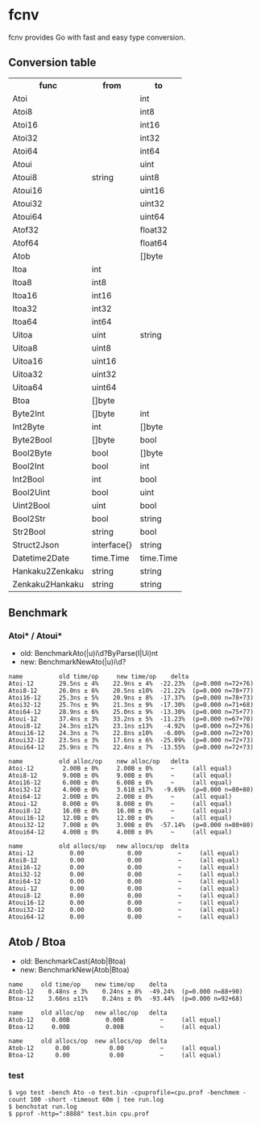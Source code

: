 # fcnv

fcnv provides Go with fast and easy type conversion.

## Conversion table
<table>
<tr><th>func</th><th>from</th><th>to</th></tr>
<tr><td>Atoi</td><td rowspan="13">string</td><td>int</td></tr>
<tr><td>Atoi8</td><td>int8</td></tr>
<tr><td>Atoi16</td><td>int16</td></tr>
<tr><td>Atoi32</td><td>int32</td></tr>
<tr><td>Atoi64</td><td>int64</td></tr>
<tr><td>Atoui</td><td>uint</td></tr>
<tr><td>Atoui8</td><td>uint8</td></tr>
<tr><td>Atoui16</td><td>uint16</td></tr>
<tr><td>Atoui32</td><td>uint32</td></tr>
<tr><td>Atoui64</td><td>uint64</td></tr>
<tr><td>Atof32</td><td>float32</td></tr>
<tr><td>Atof64</td><td>float64</td></tr>
<tr><td>Atob</td><td>[]byte</td></tr>
<tr><td>Itoa</td><td>int</td><td rowspan="11">string</td></tr>
<tr><td>Itoa8</td><td>int8</td></tr>
<tr><td>Itoa16</td><td>int16</td></tr>
<tr><td>Itoa32</td><td>int32</td></tr>
<tr><td>Itoa64</td><td>int64</td></tr>
<tr><td>Uitoa</td><td>uint</td></tr>
<tr><td>Uitoa8</td><td>uint8</td></tr>
<tr><td>Uitoa16</td><td>uint16</td></tr>
<tr><td>Uitoa32</td><td>uint32</td></tr>
<tr><td>Uitoa64</td><td>uint64</td></tr>
<!--<tr><td>Atof32</td><td>float32</td></tr>-->
<!--<tr><td>Atof64</td><td>float64</td></tr>-->
<tr><td>Btoa</td><td>[]byte</td></tr>
<tr><td>Byte2Int</td><td>[]byte</td><td>int</td></tr>
<tr><td>Int2Byte</td><td>int</td><td>[]byte</td></tr>
<tr><td>Byte2Bool</td><td>[]byte</td><td>bool</td></tr>
<tr><td>Bool2Byte</td><td>bool</td><td>[]byte</td></tr>
<tr><td>Bool2Int</td><td>bool</td><td>int</td></tr>
<tr><td>Int2Bool</td><td>int</td><td>bool</td></tr>
<tr><td>Bool2Uint</td><td>bool</td><td>uint</td></tr>
<tr><td>Uint2Bool</td><td>uint</td><td>bool</td></tr>
<tr><td>Bool2Str</td><td>bool</td><td>string</td></tr>
<tr><td>Str2Bool</td><td>string</td><td>bool</td></tr>
<tr><td>Struct2Json</td><td>interface{}</td><td>string</td></tr>
<tr><td>Datetime2Date</td><td>time.Time</td><td>time.Time</td></tr>
<tr><td>Hankaku2Zenkaku</td><td>string</td><td>string</td></tr>
<tr><td>Zenkaku2Hankaku</td><td>string</td><td>string</td></tr>
</table>

## Benchmark
### Atoi* / Atoui*
* old: BenchmarkAto(|u)i\d?ByParse(I|Ui)nt
* new: BenchmarkNewAto(|u)i\d?

```
name          old time/op     new time/op    delta
Atoi-12       29.5ns ± 4%    22.9ns ± 4%  -22.23%  (p=0.000 n=72+76)
Atoi8-12      26.0ns ± 6%    20.5ns ±10%  -21.22%  (p=0.000 n=78+77)
Atoi16-12     25.3ns ± 5%    20.9ns ± 8%  -17.37%  (p=0.000 n=78+73)
Atoi32-12     25.7ns ± 9%    21.3ns ± 9%  -17.30%  (p=0.000 n=71+68)
Atoi64-12     28.9ns ± 6%    25.0ns ± 9%  -13.30%  (p=0.000 n=75+77)
Atoui-12      37.4ns ± 3%    33.2ns ± 5%  -11.23%  (p=0.000 n=67+70)
Atoui8-12     24.3ns ±12%    23.1ns ±13%   -4.92%  (p=0.000 n=72+76)
Atoui16-12    24.3ns ± 7%    22.8ns ±10%   -6.00%  (p=0.000 n=72+70)
Atoui32-12    23.5ns ± 3%    17.6ns ± 6%  -25.09%  (p=0.000 n=72+73)
Atoui64-12    25.9ns ± 7%    22.4ns ± 7%  -13.55%  (p=0.000 n=72+73)

name          old alloc/op    new alloc/op   delta
Atoi-12        2.00B ± 0%     2.00B ± 0%     ~     (all equal)
Atoi8-12       9.00B ± 0%     9.00B ± 0%     ~     (all equal)
Atoi16-12      6.00B ± 0%     6.00B ± 0%     ~     (all equal)
Atoi32-12      4.00B ± 0%     3.61B ±17%   -9.69%  (p=0.000 n=80+80)
Atoi64-12      2.00B ± 0%     2.00B ± 0%     ~     (all equal)
Atoui-12       8.00B ± 0%     8.00B ± 0%     ~     (all equal)
Atoui8-12      16.0B ± 0%     16.0B ± 0%     ~     (all equal)
Atoui16-12     12.0B ± 0%     12.0B ± 0%     ~     (all equal)
Atoui32-12     7.00B ± 0%     3.00B ± 0%  -57.14%  (p=0.000 n=80+80)
Atoui64-12     4.00B ± 0%     4.00B ± 0%     ~     (all equal)

name          old allocs/op   new allocs/op  delta
Atoi-12          0.00            0.00          ~     (all equal)
Atoi8-12         0.00            0.00          ~     (all equal)
Atoi16-12        0.00            0.00          ~     (all equal)
Atoi32-12        0.00            0.00          ~     (all equal)
Atoi64-12        0.00            0.00          ~     (all equal)
Atoui-12         0.00            0.00          ~     (all equal)
Atoui8-12        0.00            0.00          ~     (all equal)
Atoui16-12       0.00            0.00          ~     (all equal)
Atoui32-12       0.00            0.00          ~     (all equal)
Atoui64-12       0.00            0.00          ~     (all equal)
```

## Atob / Btoa
* old: BenchmarkCast(Atob|Btoa)
* new: BenchmarkNew(Atob|Btoa)

```
name     old time/op    new time/op    delta
Atob-12    0.48ns ± 3%    0.24ns ± 8%  -49.24%  (p=0.000 n=88+90)
Btoa-12    3.66ns ±11%    0.24ns ± 0%  -93.44%  (p=0.000 n=92+68)

name     old alloc/op   new alloc/op   delta
Atob-12     0.00B          0.00B          ~     (all equal)
Btoa-12     0.00B          0.00B          ~     (all equal)

name     old allocs/op  new allocs/op  delta
Atob-12      0.00           0.00          ~     (all equal)
Btoa-12      0.00           0.00          ~     (all equal)
```

### test
```
$ vgo test -bench Ato -o test.bin -cpuprofile=cpu.prof -benchmem -count 100 -short -timeout 60m | tee run.log
$ benchstat run.log
$ pprof -http=":8888" test.bin cpu.prof
```
